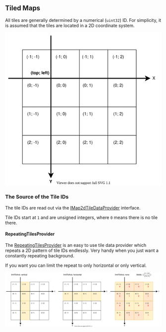 
## Tiled Maps

All tiles are generally determined by a numerical (`uint32`) ID.
For simplicity, it is assumed that the tiles are located in a 2D coordinate system.

![the tile coordinates system](./tile-coordinates.svg)

### The Source of the Tile IDs

The tile IDs are read out via the [IMap2dTileDataProvider](IMap2dTileDataProvider.ts) interface.

Tile IDs start at `1` and are unsigned integers, where `0` means there is no tile there.

#### RepeatingTilesProvider

The [RepeatingTilesProvider](./RepeatingTilesProvider.ts) is an easy to use tile data provider which repeats a 2D pattern of tile IDs endlessly.
Very handy when you just want a constantly repeating background.

If you want you can limit the repeat to only horizontal or only vertical.

![repeating-tiles-provider cheat-sheet](./RepeatingTilesProvider.svg)
